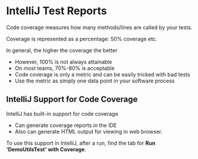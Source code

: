# IntelliJ Test Reports

Code coverage measures how many methods/lines are called by your tests.

Coverage is represented as a percentage: 50% coverage etc.

In general, the higher the coverage the better
  + However, 100% is not always attainable
  + On most teams, 70%-80% is acceptable
  + Code coverage is only a metric and can be easily tricked with bad tests
  + Use the metric as simply one data point in your software process

## IntelliJ Support for Code Coverage

IntelliJ has built-in support for code coverage

  + Can generate coverage reports in the IDE
  + Also can generate HTML output for viewing in web browser.

To use this support in IntelliJ, after a run, find the tab for **Run 'DemoUtilsTest' with Coverage**.
